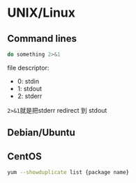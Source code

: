 # UNIX/Linux

## Command lines

```bash
do something 2>&1
```
file descriptor:

- 0: stdin
- 1: stdout
- 2: stderr

`2>&1`就是把stderr redirect 到 stdout

## Debian/Ubuntu

## CentOS

```bash title="list all supported version"
yum --showduplicate list {package name}
```


